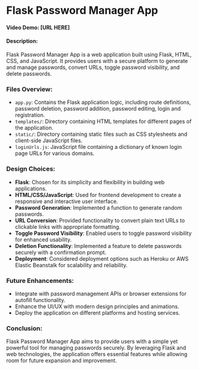 # Flask Password Manager App
#### Video Demo: [URL HERE]
#### Description:
Flask Password Manager App is a web application built using Flask, HTML, CSS, and JavaScript. It provides users with a secure platform to generate and manage passwords, convert URLs, toggle password visibility, and delete passwords.

### Files Overview:
- `app.py`: Contains the Flask application logic, including route definitions, password deletion, password addition, password editing, login and registration.
- `templates/`: Directory containing HTML templates for different pages of the application.
- `static/`: Directory containing static files such as CSS stylesheets and client-side JavaScript files.
- `loginUrls.js`: JavaScript file containing a dictionary of known login page URLs for various domains.

### Design Choices:
- **Flask**: Chosen for its simplicity and flexibility in building web applications.
- **HTML/CSS/JavaScript**: Used for frontend development to create a responsive and interactive user interface.
- **Password Generation**: Implemented a function to generate random passwords.
- **URL Conversion**: Provided functionality to convert plain text URLs to clickable links with appropriate formatting.
- **Toggle Password Visibility**: Enabled users to toggle password visibility for enhanced usability.
- **Deletion Functionality**: Implemented a feature to delete passwords securely with a confirmation prompt.
- **Deployment**: Considered deployment options such as Heroku or AWS Elastic Beanstalk for scalability and reliability.

### Future Enhancements:
- Integrate with password management APIs or browser extensions for autofill functionality.
- Enhance the UI/UX with modern design principles and animations.
- Deploy the application on different platforms and hosting services.

### Conclusion:
Flask Password Manager App aims to provide users with a simple yet powerful tool for managing passwords securely. By leveraging Flask and web technologies, the application offers essential features while allowing room for future expansion and improvement.



